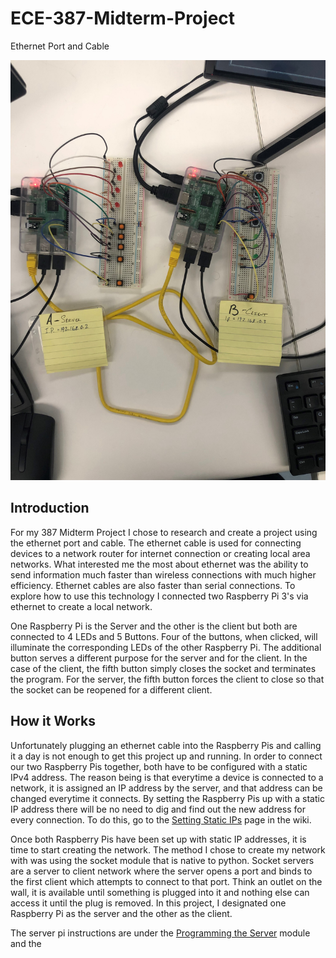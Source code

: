 # ECE-387-Midterm-Project
Ethernet Port and Cable

![Full_Network](full_network.jpg)

## Introduction
   For my 387 Midterm Project I chose to research and create a project using the ethernet port and cable. The ethernet cable is used for connecting devices to a network router for internet connection or creating local area networks. What interested me the most about ethernet was the ability to send information much faster than wireless connections with much higher efficiency. Ethernet cables are also faster than serial connections. To explore how to use this technology I connected two Raspberry Pi 3's via ethernet to create a local network.
   
   One Raspberry Pi is the Server and the other is the client but both are connected to 4 LEDs and 5 Buttons. Four of the buttons, when clicked, will illuminate the corresponding LEDs of the other Raspberry Pi. The additional button serves a different purpose for the server and for the client. In the case of the client, the fifth button simply closes the socket and terminates the program. For the server, the fifth button forces the client to close so that the socket can be reopened for a different client.

## How it Works
   Unfortunately plugging an ethernet cable into the Raspberry Pis and calling it a day is not enough to get this project up and running. In order to connect our two Raspberry Pis together, both have to be configured with a static IPv4 address. The reason being is that everytime a device is connected to a network, it is assigned an IP address by the server, and that address can be changed everytime it connects. By setting the Raspberry Pis up with a static IP address there will be no need to dig and find out the new address for every connection. To do this, go to the [Setting Static IPs](SettingStaticIP.md) page in the wiki.
   
   Once both Raspberry Pis have been set up with static IP addresses, it is time to start creating the network. The method I chose to create my network with was using the socket module that is native to python. Socket servers are a server to client network where the server opens a port and binds to the first client which attempts to connect to that port. Think an outlet on the wall, it is available until something is plugged into it and nothing else can access it until the plug is removed. In this project, I designated one Raspberry Pi as the server and the other as the client. 
   
   The server pi instructions are under the [Programming the Server](Programming-the-Server.md) module and the 
